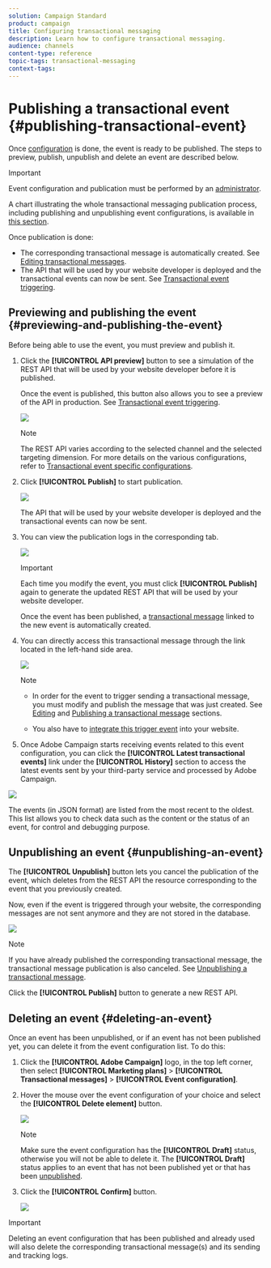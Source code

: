 ```yaml
---
solution: Campaign Standard
product: campaign
title: Configuring transactional messaging
description: Learn how to configure transactional messaging.
audience: channels
content-type: reference
topic-tags: transactional-messaging
context-tags: 
---
```


# Publishing a transactional event {#publishing-transactional-event}

Once [configuration](../../channels/using/configuring-transactional-event.md) is done, the event is ready to be published. The steps to preview, publish, unpublish and delete an event are described below.

>[!IMPORTANT]
>
>Event configuration and publication must be performed by an [administrator](../../administration/using/users-management.md#functional-administrators).

A chart illustrating the whole transactional messaging publication process, including publishing and unpublishing event configurations, is available in [this section](../../channels/using/publishing-transactional-message.md).

Once publication is done:
* The corresponding transactional message is automatically created. See [Editing transactional messages](../../channels/using/editing-transactional-message.md).
* The API that will be used by your website developer is deployed and the transactional events can now be sent. See [Transactional event triggering](../../channels/using/transactional-event-triggering.md).

## Previewing and publishing the event {#previewing-and-publishing-the-event}

Before being able to use the event, you must preview and publish it.

1. Click the **[!UICONTROL API preview]** button to see a simulation of the REST API that will be used by your website developer before it is published.

   Once the event is published, this button also allows you to see a preview of the API in production. See [Transactional event triggering](../../channels/using/transactional-event-triggering.md).

   ![](assets/message-center_api_preview.png)

   >[!NOTE]
   >
   >The REST API varies according to the selected channel and the selected targeting dimension. For more details on the various configurations, refer to [Transactional event specific configurations](../../channels/using/configuring-transactional-event.md#transactional-event-specific-configurations).

1. Click **[!UICONTROL Publish]** to start publication.

   ![](assets/message-center_pub.png)

   The API that will be used by your website developer is deployed and the transactional events can now be sent.

1. You can view the publication logs in the corresponding tab.

   ![](assets/message-center_logs.png)

   >[!IMPORTANT]
   >
   >Each time you modify the event, you must click **[!UICONTROL Publish]** again to generate the updated REST API that will be used by your website developer.
   
   Once the event has been published, a [transactional message](../../channels/using/editing-transactional-message.md) linked to the new event is automatically created.

1. You can directly access this transactional message through the link located in the left-hand side area.

   ![](assets/message-center_messagegeneration.png)

   >[!NOTE]
   >
   >* In order for the event to trigger sending a transactional message, you must modify and publish the message that was just created. See [Editing](../../channels/using/editing-transactional-message.md) and [Publishing a transactional message](../../channels/using/publishing-transactional-message.md) sections.
   >
   >* You also have to [integrate this trigger event](../../channels/using/transactional-event-triggering.md) into your website.

1. Once Adobe Campaign starts receiving events related to this event configuration, you can click the **[!UICONTROL Latest transactional events]** link under the **[!UICONTROL History]** section to access the latest events sent by your third-party service and processed by Adobe Campaign.

![](assets/message-center_latest-events.png)

The events (in JSON format) are listed from the most recent to the oldest. This list allows you to check data such as the content or the status of an event, for control and debugging purpose.

## Unpublishing an event {#unpublishing-an-event}

The **[!UICONTROL Unpublish]** button lets you cancel the publication of the event, which deletes from the REST API the resource corresponding to the event that you previously created.

Now, even if the event is triggered through your website, the corresponding messages are not sent anymore and they are not stored in the database.

![](assets/message-center_unpublish.png)

>[!NOTE]
>
>If you have already published the corresponding transactional message, the transactional message publication is also canceled. See [Unpublishing a transactional message](../../channels/using/publishing-transactional-message.md#unpublishing-a-transactional-message).

Click the **[!UICONTROL Publish]** button to generate a new REST API.

<!--## Transactional messaging publication process {#transactional-messaging-pub-process}

The chart below illustrates the transactional messaging publication process.

![](assets/message-center_pub-process.png)

For more on publishing, pausing and unpublishing a transactional message, see [this section](../../channels/using/publishing-transactional-message.md).-->

## Deleting an event {#deleting-an-event}

Once an event has been unpublished, or if an event has  not been published yet, you can delete it from the event configuration list. To do this:

1. Click the **[!UICONTROL Adobe Campaign]** logo, in the top left corner, then select **[!UICONTROL Marketing plans]** > **[!UICONTROL Transactional messages]** > **[!UICONTROL Event configuration]**.
1. Hover the mouse over the event configuration of your choice and select the **[!UICONTROL Delete element]** button.

   ![](assets/message-center_delete-button.png)

   >[!NOTE]
   >
   >Make sure the event configuration has the **[!UICONTROL Draft]** status, otherwise you will not be able to delete it. The **[!UICONTROL Draft]** status applies to an event that has not been published yet or that has been [unpublished](#unpublishing-an-event).

1. Click the **[!UICONTROL Confirm]** button.

   ![](assets/message-center_delete-confirm.png)

>[!IMPORTANT]
>
>Deleting an event configuration that has been published and already used will also delete the corresponding transactional message(s) and its sending and tracking logs.
